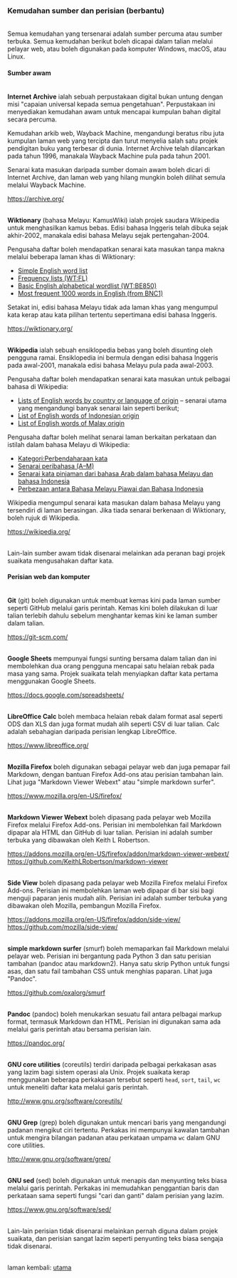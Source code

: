 ---
---

### Kemudahan sumber dan perisian (berbantu)

&nbsp;  
Semua kemudahan yang tersenarai adalah sumber percuma atau
sumber terbuka. Semua kemudahan berikut boleh dicapai dalam
talian melalui pelayar web, atau boleh digunakan pada
komputer Windows, macOS, atau Linux.

#### Sumber awam

&nbsp;  
**Internet Archive** ialah sebuah perpustakaan digital
bukan untung dengan misi "capaian universal kepada semua
pengetahuan". Perpustakaan ini menyediakan kemudahan awam
untuk mencapai kumpulan bahan digital secara percuma.

Kemudahan arkib web, Wayback Machine, mengandungi beratus
ribu juta kumpulan laman web yang tercipta dan turut
menyelia salah satu projek pendigitan buku yang terbesar
di dunia. Internet Archive telah dilancarkan pada tahun
1996, manakala Wayback Machine pula pada tahun 2001.

Senarai kata masukan daripada sumber domain awam boleh
dicari di Internet Archive, dan laman web yang hilang
mungkin boleh dilihat semula melalui Wayback Machine.

<https://archive.org/>

&nbsp;  
**Wiktionary** (bahasa Melayu: KamusWiki) ialah projek
saudara Wikipedia untuk menghasilkan kamus bebas. Edisi
bahasa Inggeris telah dibuka sejak akhir-2002, manakala
edisi bahasa Melayu sejak pertengahan-2004.

Pengusaha daftar boleh mendapatkan senarai kata masukan
tanpa makna melalui beberapa laman khas di Wiktionary:

- [Simple English word list](https://simple.wiktionary.org/wiki/Wiktionary:Simple_English_word_list)
- [Frequency lists (WT:FL)](https://en.wiktionary.org/wiki/Wiktionary:Frequency_lists)
- [Basic English alphabetical wordlist (WT:BE850)](https://simple.wiktionary.org/wiki/Wiktionary:Basic_English_alphabetical_wordlist)
- [Most frequent 1000 words in English (from BNC1)](https://simple.wiktionary.org/wiki/Wiktionary:Most_frequent_1000_words_in_English)

Setakat ini, edisi bahasa Melayu tidak ada laman khas yang
mengumpul kata kerap atau kata pilihan tertentu sepertimana
edisi bahasa Inggeris.

<https://wiktionary.org/>

&nbsp;  
**Wikipedia** ialah sebuah ensiklopedia bebas yang boleh
disunting oleh pengguna ramai. Ensiklopedia ini bermula
dengan edisi bahasa Inggeris pada awal-2001, manakala edisi
bahasa Melayu pula pada awal-2003.

Pengusaha daftar boleh mendapatkan senarai kata masukan
untuk pelbagai bahasa di Wikipedia:

- [Lists of English words by country or language of origin](https://en.wikipedia.org/wiki/Lists_of_English_words_by_country_or_language_of_origin)
&ndash; senarai utama yang mengandungi banyak senarai lain
seperti berikut;
- [List of English words of Indonesian origin](https://en.wikipedia.org/wiki/List_of_English_words_of_Indonesian_origin)
- [List of English words of Malay origin](https://en.wikipedia.org/wiki/List_of_English_words_of_Malay_origin)

Pengusaha daftar boleh melihat senarai laman berkaitan
perkataan dan istilah dalam bahasa Melayu di Wikipedia:

- [Kategori:Perbendaharaan kata](https://ms.wikipedia.org/wiki/Kategori:Perbendaharaan_kata)
- [Senarai peribahasa (A–M)](https://ms.wikipedia.org/wiki/Senarai_peribahasa_(A%E2%80%93M))
- [Senarai kata pinjaman dari bahasa Arab dalam bahasa Melayu dan bahasa Indonesia](https://ms.wikipedia.org/wiki/Senarai_kata_pinjaman_dari_bahasa_Arab_dalam_bahasa_Melayu_dan_bahasa_Indonesia)
- [Perbezaan antara Bahasa Melayu Piawai dan Bahasa Indonesia](https://ms.wikipedia.org/wiki/Perbezaan_antara_Bahasa_Melayu_Piawai_dan_Bahasa_Indonesia)

Wikipedia mengumpul senarai kata masukan dalam bahasa Melayu
yang tersendiri di laman berasingan. Jika tiada senarai
berkenaan di Wiktionary, boleh rujuk di Wikipedia.

<https://wikipedia.org/>

&nbsp;  
Lain-lain sumber awam tidak disenarai melainkan ada peranan
bagi projek suaikata mengusahakan daftar kata.

#### Perisian web dan komputer

&nbsp;  
**Git** (git) boleh digunakan untuk membuat kemas kini pada
laman sumber seperti GitHub melalui garis perintah. Kemas
kini boleh dilakukan di luar talian terlebih dahulu sebelum
menghantar kemas kini ke laman sumber dalam talian.

<https://git-scm.com/>

&nbsp;  
**Google Sheets** mempunyai fungsi sunting bersama dalam
talian dan ini membolehkan dua orang pengguna mencapai satu
helaian rebak pada masa yang sama. Projek suaikata telah
menyiapkan daftar kata pertama menggunakan Google Sheets.

<https://docs.google.com/spreadsheets/>

&nbsp;  
**LibreOffice Calc** boleh membaca helaian rebak dalam
format asal seperti ODS dan XLS dan juga format mudah alih
seperti CSV di luar talian. Calc adalah sebahagian daripada
perisian lengkap LibreOffice.

<https://www.libreoffice.org/>

&nbsp;  
**Mozilla Firefox** boleh digunakan sebagai pelayar web
dan juga pemapar fail Markdown, dengan bantuan Firefox
Add-ons atau perisian tambahan lain. Lihat juga "Markdown
Viewer Webext" atau "simple markdown surfer".

<https://www.mozilla.org/en-US/firefox/>

&nbsp;  
**Markdown Viewer Webext** boleh dipasang pada pelayar
web Mozilla Firefox melalui Firefox Add-ons. Perisian ini
membolehkan fail Markdown dipapar ala HTML dan GitHub di
luar talian. Perisian ini adalah sumber terbuka yang
dibawakan oleh Keith L Robertson.

<https://addons.mozilla.org/en-US/firefox/addon/markdown-viewer-webext/>  
<https://github.com/KeithLRobertson/markdown-viewer>

&nbsp;  
**Side View** boleh dipasang pada pelayar web Mozilla
Firefox melalui Firefox Add-ons. Perisian ini membolehkan
laman web dipapar di bar sisi bagi menguji paparan jenis
mudah alih. Perisian ini adalah sumber terbuka yang
dibawakan oleh Mozilla, pembangun Mozilla Firefox.

<https://addons.mozilla.org/en-US/firefox/addon/side-view/>  
<https://github.com/mozilla/side-view/>

&nbsp;  
**simple markdown surfer** (smurf) boleh memaparkan fail
Markdown melalui pelayar web. Perisian ini bergantung pada
Python 3 dan satu perisian tambahan (pandoc atau markdown2).
Hanya satu skrip Python untuk fungsi asas, dan satu fail
tambahan CSS untuk menghias paparan. Lihat juga "Pandoc".

<https://github.com/oxalorg/smurf>

&nbsp;  
**Pandoc** (pandoc) boleh menukarkan sesuatu fail antara
pelbagai markup format, termasuk Markdown dan HTML. Perisian
ini digunakan sama ada melalui garis perintah atau bersama
perisian lain.

<https://pandoc.org/>

&nbsp;  
**GNU core utilities** (coreutils) terdiri daripada pelbagai
perkakasan asas yang lazim bagi sistem operasi ala Unix.
Projek suaikata kerap menggunakan beberapa perkakasan
tersebut seperti `head`, `sort`, `tail`, `wc` untuk meneliti
daftar kata melalui garis perintah.

<http://www.gnu.org/software/coreutils/>

&nbsp;  
**GNU Grep** (grep) boleh digunakan untuk mencari baris yang
mengandungi padanan mengikut ciri tertentu. Perkakas ini
mempunyai kawalan tambahan untuk mengira bilangan padanan
atau perkataan umpama `wc` dalam GNU core utilities.

<http://www.gnu.org/software/grep/>

&nbsp;  
**GNU sed** (sed) boleh digunakan untuk menapis dan
menyunting teks biasa melalui garis perintah. Perkakas ini
memudahkan penggantian baris dan perkataan sama seperti
fungsi "cari dan ganti" dalam perisian yang lazim.

<https://www.gnu.org/software/sed/>

&nbsp;  
Lain-lain perisian tidak disenarai melainkan pernah diguna
dalam projek suaikata, dan perisian sangat lazim seperti
penyunting teks biasa sengaja tidak disenarai.

&nbsp;  
laman kembali: [utama][0]

  [0]: index.md
